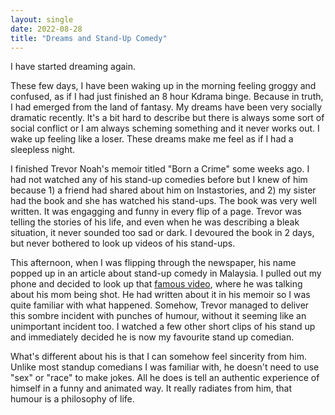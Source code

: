 ```yaml
---
layout: single
date: 2022-08-28
title: "Dreams and Stand-Up Comedy" 
---
```


I have started dreaming again. 

These few days, I have been waking up in the morning feeling groggy and confused, as if I had just finished an 8 hour Kdrama binge. Because in truth, I had emerged from the land of fantasy. My dreams have been very socially dramatic recently. It's a bit hard to describe but there is always some sort of social conflict or I am always scheming something and it never works out. I wake up feeling like a loser. These dreams make me feel as if I had a sleepless night.

I finished Trevor Noah's memoir titled "Born a Crime" some weeks ago. I had not watched any of his stand-up comedies before but I knew of him because 1) a friend had shared about him on Instastories, and 2) my sister had the book and she has watched his stand-ups. The book was very well written. It was engagging and funny in every flip of a page. Trevor was telling the stories of his life, and even when he was describing a bleak situation, it never sounded too sad or dark. I devoured the book in 2 days, but never bothered to look up videos of his stand-ups. 

This afternoon, when I was flipping through the newspaper, his name popped up in an article about stand-up comedy in Malaysia. I pulled out my phone and decided to look up that [famous video](https://youtu.be/Yphxh5L8YbQ), where he was talking about his mom being shot. He had written about it in his memoir so I was quite familiar with what happened. Somehow, Trevor managed to deliver this sombre incident with punches of humour, without it seeming like an unimportant incident too. I watched a few other short clips of his stand up and immediately decided he is now my favourite stand up comedian. 

What's different about his is that I can somehow feel sincerity from him. Unlike most standup comedians I was familiar with, he doesn't need to use "sex" or "race" to make jokes. All he does is tell an authentic experience of himself in a funny and animated way. It really radiates from him, that humour is a philosophy of life. 
